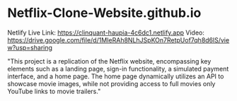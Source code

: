 # Netflix-Clone-Website.github.io
Netlify Live Link: https://clinquant-haupia-4c6dc1.netlify.app
Video: https://drive.google.com/file/d/1MIeRAh8NLhJSpKOn7RetpUof7qh8d6lS/view?usp=sharing

"This project is a replication of the Netflix website, encompassing key elements such as a landing page, sign-in functionality, a simulated payment interface, and a home page. The home page dynamically utilizes an API to showcase movie images, while not providing access to full movies only YouTube links to movie trailers."
